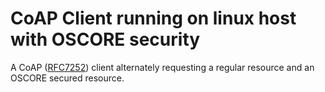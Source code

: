 # CoAP Client running on linux host with OSCORE security 

A CoAP ([RFC7252](https://tools.ietf.org/html/rfc7252)) client alternately requesting a regular resource and an OSCORE secured resource.
